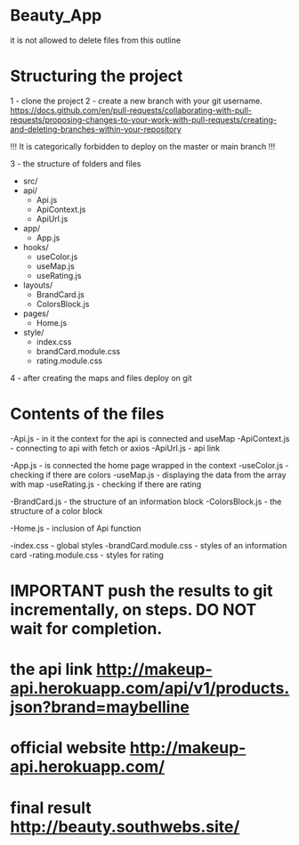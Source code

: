 # Beauty_App
it is not allowed to delete files from this outline

# Structuring the project

1 - clone the project
2 - create a new branch with your git username.
https://docs.github.com/en/pull-requests/collaborating-with-pull-requests/proposing-changes-to-your-work-with-pull-requests/creating-and-deleting-branches-within-your-repository

!!! It is categorically forbidden to deploy on the master or main branch !!!

3 - the structure of folders and files

 - src/
  - api/
     - Api.js
     - ApiContext.js
     - ApiUrl.js
  - app/ 
     - App.js
  - hooks/
     - useColor.js
     - useMap.js
     - useRating.js
  - layouts/
     - BrandCard.js
     - ColorsBlock.js
  - pages/
     - Home.js
  - style/
     - index.css
     - brandCard.module.css
     - rating.module.css

4 - after creating the maps and files deploy on git

# Contents of the files

-Api.js - in it the context for the api is connected and useMap
-ApiContext.js - connecting to api with fetch or axios
-ApiUrl.js - api link

-App.js - is connected the home page wrapped in the context 
-useColor.js - checking if there are colors
-useMap.js - displaying the data from the array with map
-useRating.js - checking if there are rating

-BrandCard.js - the structure of an information block
-ColorsBlock.js - the structure of a color block

-Home.js - inclusion of Api function

-index.css - global styles
-brandCard.module.css - styles of an information card
-rating.module.css - styles for rating

# IMPORTANT push the results to git incrementally, on steps. DO NOT wait for completion.
# the api link http://makeup-api.herokuapp.com/api/v1/products.json?brand=maybelline
# official website http://makeup-api.herokuapp.com/
# final result http://beauty.southwebs.site/


 

